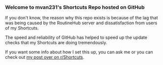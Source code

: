 ### Welcome to mvan231's Shortcuts Repo hosted on GitHub

If you don't know, the reason why this repo exists is because of the lag that was being caused by the RoutineHub server and dissatisfaction from users of my Shortcuts.

The speed and reliability of GitHub has helped to speed up the update checks that my Shortcuts are doing tremendously.

If you want some info about how I set this up, you can ask me or you can check out [my post over on r/Shortcuts](https://www.reddit.com/r/shortcuts/comments/tbw5ya/updater_issues_withroutinehub_instagram_media/).
